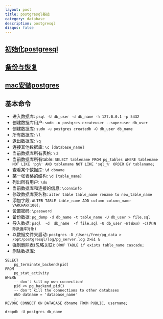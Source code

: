 ```yaml
---
layout: post
title: postgresql基础
category: database
description: postgresql
disqus: false
---
```


## [初始化postgresql](http://stackoverflow.com/questions/14948406/how-to-start-postgres-server)
## [备份与恢复](https://dreamer-yzy.github.io/2015/01/13/-%E7%BF%BB%E8%AF%91-PostgreSQL-9-0-%E5%A4%87%E4%BB%BD-%E6%81%A2%E5%A4%8D/)
## [mac安装postgres](http://exponential.io/blog/2015/02/21/install-postgresql-on-mac-os-x-via-brew/)


## 基本命令

* 进入数据库: `psql -U db_user -d db_name -h 127.0.0.1 -p 5432`
* 创建数据库用户: `sudo -u postgres createuser --superuser db_user`
* 创建数据库: `sudo -u postgres createdb -O db_user db_name`
* 所有数据库: `\l`
* 退出数据库: `\q`
* 连接其他数据库: `\c [database_name]`
* 当前数据库所有表格: `\d`
* 当前数据库所有table: `SELECT tablename FROM pg_tables WHERE tablename NOT LIKE 'pg%' AND tablename NOT LIKE 'sql_%' ORDER BY tablename;`
* 查看某个数据库:  `\d dbname`
* 某一张表格的结构: `\d [table_name]`
* 列出所有用户: `\du`
* 当前数据库和连接的信息: `\conninfo`
* 修改数据库表名称: `alter table table_name rename to new_table_name`
* 添加字段:  `ALTER TABLE table_name ADD column column_name VARCHAR(100);`
* 设置密码: `\password`
* 备份数据: `pg_dump -d db_name -t table_name -U db_user > file.sql`
* 导入数据: `psql  -d  db_name  -f file.sql -U db_user -W(密码) -c(先清除数据库对象)`
* 以数据文件夹启动: `postgres -D /Users/free/pg_data > /opt/postgresql/log/pg_server.log 2>&1 &`
* 强制删除表(忽略关联): `DROP TABLE if exists table_name cascade;`
* 删除数据库:       

```
SELECT 
    pg_terminate_backend(pid) 
FROM 
    pg_stat_activity 
WHERE 
    -- don't kill my own connection!
    pid <> pg_backend_pid()
    -- don't kill the connections to other databases
    AND datname = 'database_name'
    ;
REVOKE CONNECT ON DATABASE dbname FROM PUBLIC, username;

dropdb -U postgres db_name
```
